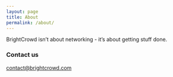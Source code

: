 ```yaml
---
layout: page
title: About
permalink: /about/
---
```


BrightCrowd isn’t about networking - it’s about getting stuff done.

### Contact us

[contact@brightcrowd.com](mailto:contact@brightcrowd.com)
